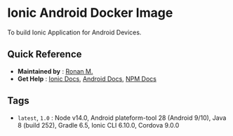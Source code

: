 # Ionic Android Docker Image

To build Ionic Application for Android Devices.

## Quick Reference

- **Maintained by** : [Ronan M.](https://github.com/ronronan)
- **Get Help** : [Ionic Docs](https://ionicframework.com/docs), [Android Docs](https://developer.android.com/guide), [NPM Docs](https://docs.npmjs.com/)

## Tags

- `latest`, `1.0` : Node v14.0, Android plateform-tool 28 (Android 9/10), Java 8 (build 252), Gradle 6.5, Ionic CLI 6.10.0, Cordova 9.0.0
